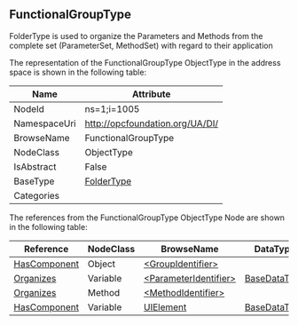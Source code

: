 <!-- objecttype -->
## FunctionalGroupType
FolderType is used to organize the Parameters and Methods from the complete set (ParameterSet, MethodSet) with regard to their application  
<!-- end of text -->
The representation of the FunctionalGroupType ObjectType in the address space is shown in the following table:  

|Name|Attribute|
|---|---|
|NodeId|ns=1;i=1005|
|NamespaceUri|http://opcfoundation.org/UA/DI/|
|BrowseName|FunctionalGroupType|
|NodeClass|ObjectType|
|IsAbstract|False|
|BaseType|[FolderType](../../../Core/Part5/ObjectTypes/FolderType/readme.md)|
|Categories||

The references from the FunctionalGroupType ObjectType Node are shown in the following table:  

|Reference|NodeClass|BrowseName|DataType|TypeDefinition|ModellingRule|
|---|---|---|---|---|---|
|[HasComponent](../../../Core/Part3/ReferenceTypes/HasComponent/readme.md)|Object|[&lt;GroupIdentifier&gt;](#&lt;GroupIdentifier&gt;)||[FunctionalGroupType](../../ObjectTypes/FunctionalGroupType/readme.md)|[OptionalPlaceholder](../../../Core/Objects/OptionalPlaceholder/readme.md)|
|[Organizes](../../../Core/Part3/ReferenceTypes/Organizes/readme.md)|Variable|[&lt;ParameterIdentifier&gt;](#&lt;ParameterIdentifier&gt;)|[BaseDataType](../../../Core/Part3/DataTypes/BaseDataType/readme.md)|[BaseDataVariableType](../../../Core/Part5/VariableTypes/BaseDataVariableType/readme.md)|[OptionalPlaceholder](../../../Core/Objects/OptionalPlaceholder/readme.md)|
|[Organizes](../../../Core/Part3/ReferenceTypes/Organizes/readme.md)|Method|[&lt;MethodIdentifier&gt;](#&lt;MethodIdentifier&gt;)||||
|[HasComponent](../../../Core/Part3/ReferenceTypes/HasComponent/readme.md)|Variable|[UIElement](#UIElement)|[BaseDataType](../../../Core/Part3/DataTypes/BaseDataType/readme.md)|[UIElementType](../../VariableTypes/UIElementType/readme.md)|[Optional](../../../Core/Objects/Optional/readme.md)|


